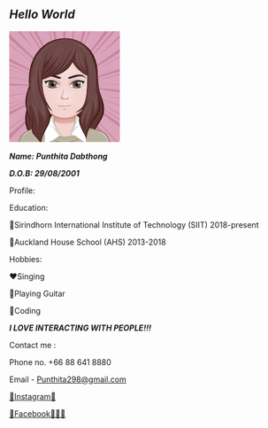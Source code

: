## ***Hello World***

![](avatar.png "Tangkwa's avatar")

***Name: Punthita Dabthong***

***D.O.B: 29/08/2001***

Profile:

Education: 

💜Sirindhorn International Institute of Technology (SIIT) 2018-present

💛Auckland House School (AHS) 2013-2018


Hobbies:

❤️Singing

🧡Playing Guitar

💙Coding


***I LOVE INTERACTING WITH PEOPLE!!!***

Contact me :

Phone no. +66 88 641 8880

Email - Punthita298@gmail.com

<a href="https://www.instagram.com/tk_ccb/">🌈Instagram🌟</a>

<a href="https://www.facebook.com/profile.php?id=100014594763804">🤖Facebook👩🏻‍💻</a>
